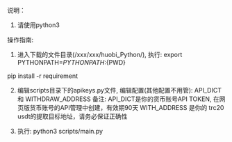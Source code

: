说明：
1. 请使用python3

操作指南:
1. 进入下载的文件目录(/xxx/xxx/huobi_Python/), 执行:
export PYTHONPATH=$PYTHONPATH:${PWD}

pip install -r requirement

2. 编辑scripts目录下的apikeys.py文件, 编辑配置(其他配置不用管): API_DICT 和 WITHDRAW_ADDRESS
备注:
API_DICT是你的货币账号API TOKEN, 在网页版货币账号的API管理中创建，有效期90天
WITH_ADDRESS 是你的 trc20 usdt的提取目标地址，请务必保证正确性

3. 执行:
python3 scripts/main.py